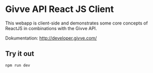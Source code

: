 # Givve API React JS Client

This webapp is client-side and demonstrates some core concepts of ReactJS in combinations with the Givve API.

Dokumentation: http://developer.givve.com/

## Try it out
```
npm run dev
```
